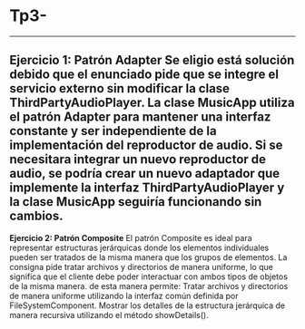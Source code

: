 # Tp3-
---
**Ejercicio 1: Patrón Adapter**
Se eligio está solución debido que el enunciado pide que se integre el servicio externo sin modificar la clase ThirdPartyAudioPlayer.
La clase MusicApp utiliza el patrón Adapter para mantener una interfaz constante y ser independiente de la implementación del reproductor de audio. Si se necesitara integrar un nuevo reproductor de audio, se podría crear un nuevo adaptador que implemente la interfaz ThirdPartyAudioPlayer y la clase MusicApp seguiría funcionando sin cambios.
---
**Ejercicio 2: Patrón Composite**
El patrón Composite es ideal para representar estructuras jerárquicas donde los elementos individuales pueden ser tratados de la misma manera que los grupos de elementos. 
La consigna pide tratar archivos y directorios de manera uniforme, lo que significa que el cliente debe poder interactuar con ambos tipos de objetos de la misma manera.
de esta manera permite: 
Tratar archivos y directorios de manera uniforme utilizando la interfaz común definida por FileSystemComponent.
Mostrar los detalles de la estructura jerárquica de manera recursiva utilizando el método showDetails().
